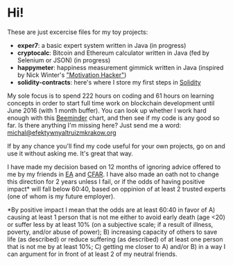 # Hi!
These are just excercise files for my toy projects:

- **exper7**: a basic expert system written in Java (in progress)
- **cryptocalc**: Bitcoin and Ethereum calculator written in Java (fed by Selenium or JSON) (in progress)
- **happymeter**: happiness measurement gimmick written in Java (inspired by Nick Winter's ["Motivation Hacker"])
- **solidity-contracts**: here's where I store my first steps in [Solidity]

My sole focus is to spend 222 hours on coding and 61 hours on learning concepts in order to start full time work on blockchain development until June 2016 (with 1 month buffer). You can look up whether I work hard enough with this [Beeminder] chart, and then see if my code is any good so far. Is there anything I'm missing here? Just send me a word: michal@efektywnyaltruizmkrakow.org

If by any chance you'll find my code useful for your own projects, go on and use it without asking me. It's great that way.

I have made my decision based on 12 months of ignoring advice offered to me by my friends in [EA] and [CFAR]. I have also made an oath not to change this direction for 2 years unless I fail, or if the odds of having positive impact* will fall below 60:40, based on oppinion of at least 2 trusted experts (one of whom is my future employer).

*By positive impact I mean that the odds are at least 60:40 in favor of A) causing at least 1 person that is not me either to avoid early death (age <20) or suffer less by at least 10% (on a subjective scale; if a result of illness, poverty, and/or abuse of power); B) increasing capacity of others to save life (as described) or reduce suffering (as described) of at least one person that is not me by at least 10%; C) getting me closer to A) and/or B) in a way I can argument for in front of at least 2 of my neutral friends.

[Beeminder]: https://www.beeminder.com/michal_t/goals/code
[EA]: http://www.effectivealtruism.org
["Motivation Hacker"]: http://www.nickwinter.net/the-motivation-hacker
[CFAR]: http://rationality.org/
[Solidity]: https://solidity.readthedocs.org/en/latest/
